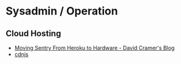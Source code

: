 # Sysadmin / Operation

## Cloud Hosting

- [Moving Sentry From Heroku to Hardware - David Cramer's Blog](http://justcramer.com/2012/08/30/how-noops-works-for-sentry/)
- [cdnjs](http://cdnjs.com/)
